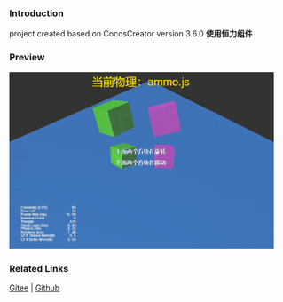 ### Introduction

project created based on CocosCreator version 3.6.0 **使用恒力组件** 

### Preview
![image](../../../gif/202203/2022030435.gif)

### Related Links
[Gitee](https://gitee.com/mirrors_cocos-creator/example-3d/blob/master/physics-3d/assets/cases/scenes) | [Github](https://github.com/cocos-creator/example-3d/blob/master/physics-3d/assets/cases/scenes)